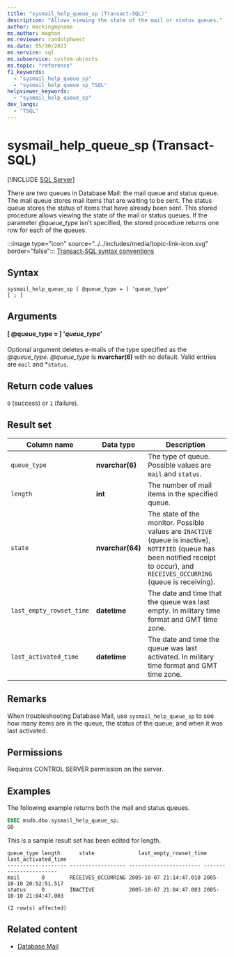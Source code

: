 ```yaml
---
title: "sysmail_help_queue_sp (Transact-SQL)"
description: "Allows viewing the state of the mail or status queues."
author: markingmyname
ms.author: maghan
ms.reviewer: randolphwest
ms.date: 05/30/2023
ms.service: sql
ms.subservice: system-objects
ms.topic: "reference"
f1_keywords:
  - "sysmail_help_queue_sp"
  - "sysmail_help_queue_sp_TSQL"
helpviewer_keywords:
  - "sysmail_help_queue_sp"
dev_langs:
  - "TSQL"
---
```

# sysmail_help_queue_sp (Transact-SQL)

[!INCLUDE [SQL Server](../../includes/applies-to-version/sqlserver.md)]

There are two queues in Database Mail: the mail queue and status queue. The mail queue stores mail items that are waiting to be sent. The status queue stores the status of items that have already been sent. This stored procedure allows viewing the state of the mail or status queues. If the parameter *@queue_type* isn't specified, the stored procedure returns one row for each of the queues.

:::image type="icon" source="../../includes/media/topic-link-icon.svg" border="false"::: [Transact-SQL syntax conventions](../../t-sql/language-elements/transact-sql-syntax-conventions-transact-sql.md)

## Syntax

```syntaxsql
sysmail_help_queue_sp [ @queue_type = ] 'queue_type'
[ ; ]
```

## Arguments

#### [ @queue_type = ] '*queue_type*'

Optional argument deletes e-mails of the type specified as the *@queue_type*. *@queue_type* is **nvarchar(6)** with no default. Valid entries are `mail` and *`status`.

## Return code values

`0` (success) or `1` (failure).

## Result set

| Column name | Data type | Description |
| --- | --- | --- |
| `queue_type` | **nvarchar(6)** | The type of queue. Possible values are `mail` and `status`. |
| `length` | **int** | The number of mail items in the specified queue. |
| `state` | **nvarchar(64)** | The state of the monitor. Possible values are `INACTIVE` (queue is inactive), `NOTIFIED` (queue has been notified receipt to occur), and `RECEIVES_OCCURRING` (queue is receiving). |
| `last_empty_rowset_time` | **datetime** | The date and time that the queue was last empty. In military time format and GMT time zone. |
| `last_activated_time` | **datetime** | The date and time the queue was last activated. In military time format and GMT time zone. |

## Remarks

When troubleshooting Database Mail, use `sysmail_help_queue_sp` to see how many items are in the queue, the status of the queue, and when it was last activated.

## Permissions

Requires CONTROL SERVER permission on the server.

## Examples

The following example returns both the mail and status queues.

```sql
EXEC msdb.dbo.sysmail_help_queue_sp;
GO
```

This is a sample result set has been edited for length.

```output
queue_type length      state              last_empty_rowset_time  last_activated_time
---------- -------- ------------------ ----------------------- -----------------------
mail       0        RECEIVES_OCCURRING 2005-10-07 21:14:47.010 2005-10-10 20:52:51.517
status     0        INACTIVE           2005-10-07 21:04:47.003 2005-10-10 21:04:47.003

(2 row(s) affected)
```

## Related content

- [Database Mail](../database-mail/database-mail.md)
